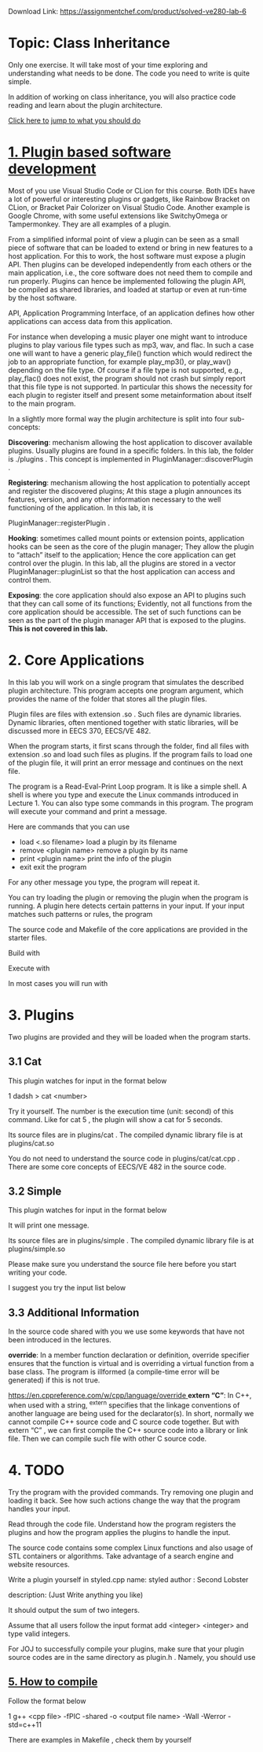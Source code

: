 Download Link: https://assignmentchef.com/product/solved-ve280-lab-6
<br>
<h1>Topic: Class Inheritance</h1>

Only one exercise. It will take most of your time exploring and understanding what needs to be done. The code you need to write is quite simple.

In addition of working on class inheritance, you will also practice code reading and learn about the plugin architecture.

<u>Click here to</u> j<u>ump to what </u>y<u>ou should do</u>

<h1><u>1. Plugin based software development                                              </u></h1>

Most of you use Visual Studio Code or CLion for this course. Both IDEs have a lot of powerful or interesting plugins or gadgets, like Rainbow Bracket on CLion, or Bracket Pair Colorizer on Visual Studio Code. Another example is Google Chrome, with some useful extensions like SwitchyOmega or Tampermonkey. They are all examples of a plugin.

From a simplified informal point of view a plugin can be seen as a small piece of software that can be loaded to extend or bring in new features to a host application. For this to work, the host software must expose a plugin API. Then plugins can be developed independently from each others or the main application, i.e., the core software does not need them to compile and run properly. Plugins can hence be implemented following the plugin API, be compiled as shared libraries, and loaded at startup or even at run-time by the host software.

API, Application Programming Interface, of an application defines how other applications can access data from this application.

For instance when developing a music player one might want to introduce plugins to play various file types such as mp3, wav, and flac. In such a case one will want to have a generic play_file() function which would redirect the job to an appropriate function, for example play_mp3(), or play_wav() depending on the file type. Of course if a file type is not supported, e.g., play_flac() does not exist, the program should not crash but simply report that this file type is not supported. In particular this shows the necessity for each plugin to register itself and present some metainformation about itself to the main program.

In a slightly more formal way the plugin architecture is split into four sub-concepts:

<strong>   Discovering</strong>: mechanism allowing the host application to discover available plugins. Usually plugins are found in a specific folders. In this lab, the folder is ./plugins . This concept is implemented in PluginManager::discoverPlugin .

<strong>   Registering</strong>: mechanism allowing the host application to potentially accept and register the discovered plugins; At this stage a plugin announces its features, version, and any other information necessary to the well functioning of the application. In this lab, it is

PluginManager::registerPlugin .

<strong>Hooking</strong>: sometimes called mount points or extension points, application hooks can be seen as the core of the plugin manager; They allow the plugin to “attach” itself to the application; Hence the core application can get control over the plugin. In this lab, all the plugins are stored in a vector PluginManager::pluginList so that the host application can access and control them.

<strong>   Exposing</strong>: the core application should also expose an API to plugins such that they can call some of its functions; Evidently, not all functions from the core application should be accessible. The set of such functions can be seen as the part of the plugin manager API that is exposed to the plugins. <strong>This is not covered in this lab.</strong>

<h1>2. Core Applications</h1>

In this lab you will work on a single program that simulates the described plugin architecture. This program accepts one program argument, which provides the name of the folder that stores all the plugin files.

Plugin files are files with extension .so . Such files are dynamic libraries. Dynamic libraries, often mentioned together with static libraries, will be discussed more in EECS 370, EECS/VE 482.

When the program starts, it first scans through the folder, find all files with extension .so and load such files as plugins. If the program fails to load one of the plugin file, it will print an error message and continues on the next file.

The program is a Read-Eval-Print Loop program. It is like a simple shell. A shell is where you type and execute the Linux commands introduced in Lecture 1. You can also type some commands in this program. The program will execute your command and print a message.

Here are commands that you can use

<ul>

 <li>load &lt;.so filename&gt; load a plugin by its filename</li>

 <li>remove &lt;plugin name&gt; remove a plugin by its name</li>

 <li>print &lt;plugin name&gt; print the info of the plugin</li>

 <li>exit exit the program</li>

</ul>

For any other message you type, the program will repeat it.

You can try loading the plugin or removing the plugin when the program is running. A plugin here detects certain patterns in your input. If your input matches such patterns or rules, the program

The source code and Makefile of the core applications are provided in the starter files.

Build with

Execute with

In most cases you will run with

<h1>3. Plugins</h1>

Two plugins are provided and they will be loaded when the program starts.

<h2>3.1 Cat</h2>

This plugin watches for input in the format below

1 dadsh &gt; cat &lt;number&gt;

Try it yourself. The number is the execution time (unit: second) of this command. Like for cat 5 , the plugin will show a cat for 5 seconds.

Its source files are in plugins/cat . The compiled dynamic library file is at plugins/cat.so

You do not need to understand the source code in plugins/cat/cat.cpp . There are some core concepts of EECS/VE 482 in the source code.

<h2>3.2 Simple</h2>

This plugin watches for input in the format below

It will print one message.

Its source files are in plugins/simple . The compiled dynamic library file is at plugins/simple.so

Please make sure you understand the source file here before you start writing your code.

I suggest you try the input list below

<h2>3.3 Additional Information</h2>

In the source code shared with you we use some keywords that have not been introduced in the lectures.

<strong>   override</strong>: In a member function declaration or definition, override specifier ensures that the function is virtual and is overriding a virtual function from a base class. The program is illformed (a compile-time error will be generated) if this is not true.

<a href="https://en.cppreference.com/w/cpp/language/override">https://en.cppreference.com/w/cpp/lan</a><a href="https://en.cppreference.com/w/cpp/language/override">g</a><a href="https://en.cppreference.com/w/cpp/language/override">ua</a><a href="https://en.cppreference.com/w/cpp/language/override">g</a><a href="https://en.cppreference.com/w/cpp/language/override">e/override </a><strong>              extern “C”</strong>: In C++, when used with a string, <sup>extern</sup> specifies that the linkage conventions of another language are being used for the declarator(s). In short, normally we cannot compile C++ source code and C source code together. But with extern “C” , we can first compile the C++ source code into a library or link file. Then we can compile such file with other C source code.

<h1>4. TODO</h1>

Try the program with the provided commands. Try removing one plugin and loading it back. See how such actions change the way that the program handles your input.

Read through the code file. Understand how the program registers the plugins and how the program applies the plugins to handle the input.

The source code contains some complex Linux functions and also usage of STL containers or algorithms. Take advantage of a search engine and website resources.

Write a plugin yourself in styled.cpp name: styled author : Second Lobster

description: (Just Write anything you like)

It should output the sum of two integers.

Assume that all users follow the input format add &lt;integer&gt; &lt;integer&gt; and type valid integers.

For JOJ to successfully compile your plugins, make sure that your plugin source codes are in the same directory as plugin.h . Namely, you should use

<h2><u>5. How to compile                                                                                    </u></h2>

Follow the format below

1 g++ &lt;cpp file&gt; -fPIC -shared -o &lt;output file name&gt; -Wall -Werror -std=c++11

There are examples in Makefile , check them by yourself